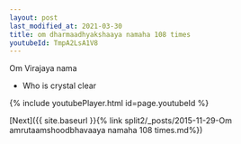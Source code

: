 ```yaml
---
layout: post
last_modified_at: 2021-03-30
title: om dharmaadhyakshaaya namaha 108 times
youtubeId: TmpA2LsA1V8
---
```

 
 
Om Virajaya nama 
 
 -  Who is crystal clear 
 
  
 
  
 
 
 
 
 
 


{% include youtubePlayer.html id=page.youtubeId %}
 
[Next]({{ site.baseurl }}{% link  split2/_posts/2015-11-29-Om amrutaamshoodbhavaaya namaha 108 times.md%})
 

